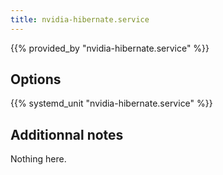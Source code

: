 ```yaml
---
title: nvidia-hibernate.service
---
```


{{% provided_by "nvidia-hibernate.service" %}}

## Options

{{% systemd_unit "nvidia-hibernate.service" %}}

## Additionnal notes

Nothing here.
